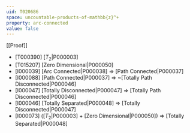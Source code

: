 ```yaml
---
uid: T020686
space: uncountable-products-of-mathbb{z}^+
property: arc-connected
value: false
---
```

[[Proof]]

* [T000390] [$T_2$|P000003]
* [T015207] [Zero Dimensional|P000050]
* [I000039] [Arc Connected|P000038] => [Path Connected|P000037]
* [I000088] [Path Connected|P000037] => ~[Totally Path Disconnected|P000046]
* [I000047] [Totally Disconnected|P000047] => [Totally Path Disconnected|P000046]
* [I000046] [Totally Separated|P000048] => [Totally Disconnected|P000047]
* [I000073] ([$T_2$|P000003] + [Zero Dimensional|P000050]) => [Totally Separated|P000048]


